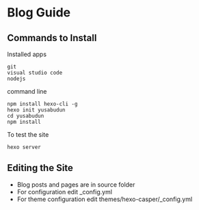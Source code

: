 
# Blog Guide

## Commands to Install

Installed apps
```
git
visual studio code
nodejs
```

command line
```
npm install hexo-cli -g
hexo init yusabudun
cd yusabudun
npm install
```
To test the site
```
hexo server
```

## Editing the Site

- Blog posts and pages are in source folder
- For configuration edit _config.yml
- For theme configuration edit themes/hexo-casper/_config.yml